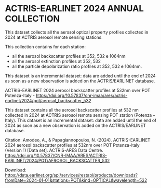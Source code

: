 # ACTRIS-EARLINET 2024 ANNUAL COLLECTION

This dataset collects all the aerosol optical property profiles collected in 2024 at ACTRIS aerosol remote sensing stations.

This collection contains for each station: 
- all the aerosol backscatter profiles at 352, 532 e 1064nm
- all the aerosol extinction profiles  at 352, 532
- all the particle depolarization ratio profiles at 352, 532 e 1064nm.
  
This dataset is an incremental dataset: data are added until the end of 2024 as soon as a new observation is added on the ACTRIS/EARLINET database.

ACTRIS-EARLINET 2024 aerosol backscatter profiles at 532nm over POT Potenza-Italy - https://doi.org/10.57837/cnr-imaa/ares/actris-earlinet/2024/pot/aerosol_backscatter_532

This dataset contains all the aerosol backscatter profiles at 532 nm collected in 2024 at ACTRIS aerosol remote sensing POT station (Potenza – Italy). This dataset is an incremental dataset: data are added until the end of 2024 as soon as a new observation is added on the ACTRIS/EARLINET database.

Citation:
Amodeo, A., & Papagiannopoulos, N. (2024). ACTRIS-EARLINET 2024 aerosol backscatter profiles at 532nm over POT Potenza-Italy (Version 1) [Data set]. ACTRIS-ARES Data Centre. https://doi.org/10.57837/CNR-IMAA/ARES/ACTRIS-EARLINET/2024/POT/AEROSOL_BACKSCATTER_532

Download: https://data.earlinet.org/api/services/restapi/products/downloads?fromDate=2024-01-01&stations=POT&kind=OPTICAL&wavelength=532
